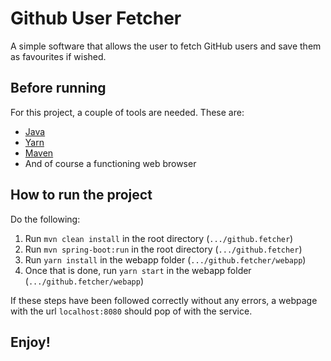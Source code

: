 # Github User Fetcher

A simple software that allows the user to fetch GitHub users and save them as favourites if wished.

## Before running

For this project, a couple of tools are needed. These are:
 + [Java](https://www.oracle.com/technetwork/java/javase/downloads/jdk8-downloads-2133151.html)
 + [Yarn](https://yarnpkg.com/en/docs/install)
 + [Maven](https://maven.apache.org/download.cgi)
 + And of course a functioning web browser
 
## How to run the project

Do the following:
 1. Run `mvn clean install` in the root directory (`.../github.fetcher`)
 2. Run `mvn spring-boot:run` in the root directory (`.../github.fetcher`)
 3. Run `yarn install` in the webapp folder (`.../github.fetcher/webapp`)
 4. Once that is done, run `yarn start` in the webapp folder (`.../github.fetcher/webapp`)

 If these steps have been followed correctly without any errors, a webpage with the url `localhost:8080` should pop of with the service.

## Enjoy!
